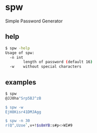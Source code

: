 # spw
Simple Password Generator

## help
```bash
$ spw -help
Usage of spw:
  -n int
    	length of password (default 16)
  -w	without special characters
```

## examples

```bash
$ spw
@JJ0ha"Srp5BJ^zB

$ spw -w
EjH8Kisr41DMJAgg

$ spw -n 30
r(Q^,Uzoe`,v+!$s8mYB:s#p<>WI#9
```
